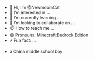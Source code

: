 - 👋 Hi, I’m @NewmoomCat
- 👀 I’m interested in ...
- 🌱 I’m currently learning ...
- 💞️ I’m looking to collaborate on ...
- 📫 How to reach me ...
- 😄 Pronouns: Minecraft:Bedrock Edition
- ⚡ Fun fact: ...

<!---
NewmoomCat/NewmoomCat is a ✨ special ✨ repository because its `README.md` (this file) appears on your GitHub profile.
You can click the Preview link to take a look at your changes.
--->

- a China middle school boy
